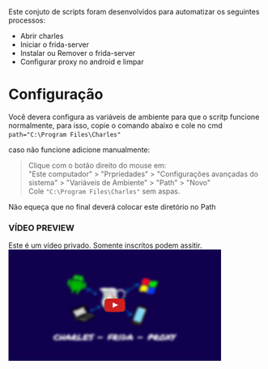 Este conjuto de scripts foram desenvolvidos para automatizar os seguintes processos:<br>
* Abrir charles
* Iniciar o frida-server
* Instalar ou Remover o frida-server
* Configurar proxy no android e limpar

# Configuração 
Você devera configura as variáveis de ambiente para que o scritp funcione normalmente, para isso, copie o comando abaixo e cole no cmd<br>
``path="C:\Program Files\Charles"``<br>


caso não funcione adicione manualmente:
> Clique com o botão direito do mouse em:<br>
"Este computador" > "Prpriedades" > "Configurações avançadas do sistema" > "Variáveis de Ambiente" > "Path" > "Novo"<br>
Cole ``"C:\Program Files\Charles"`` sem aspas.

Não equeça que no final deverá colocar este diretório no Path

<h3>VÍDEO PREVIEW </h3>
Este é um vídeo privado. Somente inscritos podem assitir.
<a href="https://www.youtube.com/watch?v=V407GRBGZ8s" target="_blank">
  <div>
    <img align="center" alt="Zac-PHP" height="220" width="420" src="https://raw.githubusercontent.com/Pugn0/arquivos/main/yt-script-automacao.png">
  </div>
  <br>

